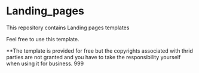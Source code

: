 # Landing_pages
This repository contains Landing pages templates

Feel free to use this template.

**The template is provided for free but the copyrights associated with thrid parties are not granted and you have to take the responsibility yourself when using it for business.   999   
